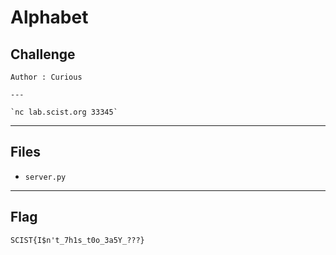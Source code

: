 # Alphabet
## Challenge
```
Author : Curious

---

`nc lab.scist.org 33345`
```

---
## Files
- `server.py`

---
## Flag
```
SCIST{I$n't_7h1s_t0o_3a5Y_???}
```